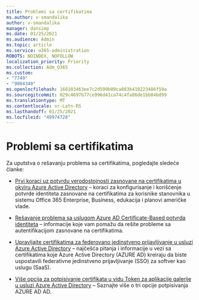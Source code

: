 ```yaml
---
title: Problemi sa certifikatima
ms.author: v-smandalika
author: v-smandalika
manager: dansimp
ms.date: 01/25/2021
ms.audience: Admin
ms.topic: article
ms.service: o365-administration
ROBOTS: NOINDEX, NOFOLLOW
localization_priority: Priority
ms.collection: Adm_O365
ms.custom:
- "7749"
- "9004340"
ms.openlocfilehash: 168103463ee7c2d599b89ca883b410223486f59a
ms.sourcegitcommit: 029c4697b77ce996d41ca74c4fa86de1bb84bd99
ms.translationtype: MT
ms.contentlocale: sr-Latn-RS
ms.lasthandoff: 01/25/2021
ms.locfileid: "49974728"
---
```

# <a name="issues-with-certificates"></a>Problemi sa certifikatima

Za uputstva o rešavanju problema sa certifikatima, pogledajte sledeće članke:

- [Prvi koraci uz potvrdu verodostojnosti zasnovane na certifikatima u okviru Azure Active Directory](https://docs.microsoft.com/azure/active-directory/authentication/active-directory-certificate-based-authentication-get-started)  – koraci za konfigurisanje i korišćenje potvrde identiteta zasnovane na certifikatima za korisnike stanovnika u sistemu Office 365 Enterprise, Business, edukacija i planovi američke vlade.

- [Rešavanje problema sa uslugom Azure AD Certificate-Based potvrda identiteta](https://docs.microsoft.com/troubleshoot/azure/active-directory/certificate-based-authenticate-issue)  – informacije koje vam pomažu da rešite probleme sa autentifikacijom zasnovane na certifikatima.

- [Upravljajte certifikatima za federovano jedinstveno prijavljivanje u usluzi Azure Active Directory](https://docs.microsoft.com/azure/active-directory/manage-apps/manage-certificates-for-federated-single-sign-on)  – najčešća pitanja i informacije u vezi sa certifikatima koje Azure Active Directory (AZURE AD) kreiraju da biste uspostavili federativne jedinstveno prijavljivanje (SSO) za softver kao uslugu (SaaS).

- [Više opcija za potpisivanje certifikata u vidu Token za aplikacije galerije u usluzi Azure Active Directory](https://docs.microsoft.com/azure/active-directory/manage-apps/certificate-signing-options)  – Saznajte više o tri opcije potpisivanja AZURE AD AD.
